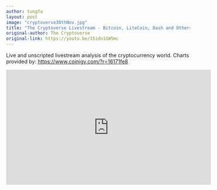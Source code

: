 ```yaml
---
author: tungfa
layout: post
image: "cryptoverse30thNov.jpg"
title: "The Cryptoverse Livestream - Bitcoin, LiteCoin, Dash and Others MOON"
original-author: The Cryptoverse 
original-link: https://youtu.be/15idn1GW5mc
---
```


Live and unscripted livestream analysis of the cryptocurrency world.
Charts provided by: <https://www.coinigy.com/?r=16171fe8>

<iframe width="560" height="315" src="https://www.youtube.com/embed/15idn1GW5mc" frameborder="0" gesture="media" allow="encrypted-media" allowfullscreen></iframe>
